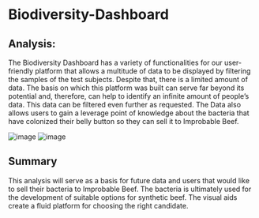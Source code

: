# Biodiversity-Dashboard

## Analysis:

The Biodiversity Dashboard has a variety of functionalities for our user-friendly platform that allows a multitude of data to be displayed by filtering the samples of the test subjects. Despite that, there is a limited amount of data. The basis on which this platform was built can serve far beyond its potential and, therefore, can help to identify an infinite amount of people’s data. This data can be filtered even further as requested.  The Data also allows users to gain a leverage point of knowledge about the bacteria that have colonized their belly button so they can sell it to Improbable Beef. 

![image](https://user-images.githubusercontent.com/110510718/200150607-eaa4fa10-9cab-4a4d-80f4-2726f943fc43.png)
![image](https://user-images.githubusercontent.com/110510718/200150613-ab2e1547-eebc-400e-84b4-4414a90376cb.png)





## Summary 
This analysis will serve as a basis for future data and users that would like to sell their bacteria to Improbable Beef. The bacteria is ultimately used for the development of suitable options for synthetic beef. The visual aids create a fluid platform for choosing the right candidate. 
